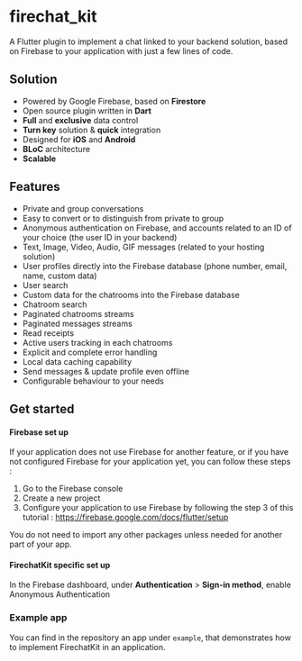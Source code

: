 # firechat_kit

A Flutter plugin to implement a chat linked to your backend solution, based on Firebase
to your application with just a few lines of code.

## Solution

  * Powered by Google Firebase, based on **Firestore**
  * Open source plugin written in **Dart**
  * **Full** and **exclusive** data control
  * **Turn key** solution & **quick** integration
  * Designed for **iOS** and **Android** 
  * **BLoC** architecture
  * **Scalable**
  
## Features

  * Private and group conversations
  * Easy to convert or to distinguish from private to group
  * Anonymous authentication on Firebase, and accounts related to an ID of your choice
  (the user ID in your backend)
  * Text, Image, Video, Audio, GIF messages (related to your hosting solution)
  * User profiles directly into the Firebase database (phone number, email, name, 
  custom data)
  * User search
  * Custom data for the chatrooms into the Firebase database
  * Chatroom search
  * Paginated chatrooms streams
  * Paginated messages streams
  * Read receipts
  * Active users tracking in each chatrooms
  * Explicit and complete error handling
  * Local data caching capability
  * Send messages & update profile even offline
  * Configurable behaviour to your needs
  
## Get started

#### Firebase set up

If your application does not use Firebase for another feature, or if you have not
configured Firebase for your application yet, you can follow these steps : 

1. Go to the Firebase console
2. Create a new project 
3. Configure your application to use Firebase by following the step 3 of this tutorial : 
https://firebase.google.com/docs/flutter/setup

You do not need to import any other packages unless needed for another part of your app.

#### FirechatKit specific set up

In the Firebase dashboard, under **Authentication** > **Sign-in method**, enable
Anonymous Authentication

### Example app

You can find in the repository an app under `example`, that demonstrates how to 
implement FirechatKit in an application.
